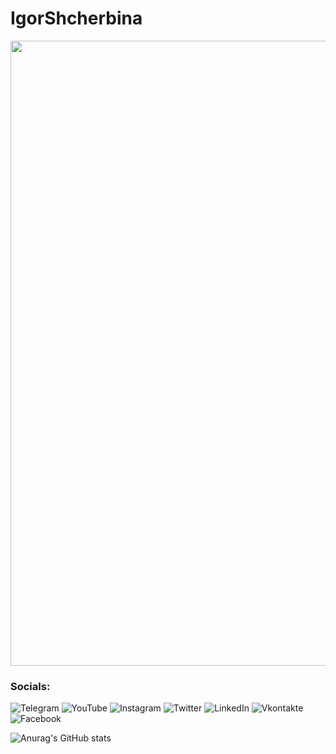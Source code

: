 # IgorShcherbina



<div id="header" align="center">
  <img src="https://github.com/igorsii1976/IgorShcherbina/blob/main/IoF7E.gif" width="1000"/>
</div>



### Socials:
![Telegram](https://img.shields.io/badge/-Telegram-090909?style=for-the-badge&logo=telegram&logoColor=27A0D9)
![YouTube](https://img.shields.io/badge/-YouTube-090909?style=for-the-badge&logo=YouTube&logoColor=FF0000)
![Instagram](https://img.shields.io/badge/-Instagram-090909?style=for-the-badge&logo=instagram&logoColor=B4068E)
![Twitter](https://img.shields.io/badge/-Twitter-090909?style=for-the-badge&logo=Twitter&logoColor=1C9DEB)
![LinkedIn](https://img.shields.io/badge/-LinkedIn-090909?style=for-the-badge&logo=linkedin&logoColor=007BB6)
![Vkontakte](https://img.shields.io/badge/-Vkontakte-090909?style=for-the-badge&logo=Vk&logoColor=4F7DB3)
![Facebook](https://img.shields.io/badge/-Facebook-090909?style=for-the-badge&logo=Facebook&logoColor=1195F5)




![Anurag's GitHub stats](https://github-readme-stats.vercel.app/api?username=igorsii1976&show_icons=true&theme=radical)
